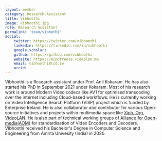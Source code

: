 ```yaml
---
layout: member 
category: Research-Assistant
title: Vibhoothi
image: vibhoothi.jpg
role: Research Assistant
permalink: 'team/vibhothi'
social:
    twitter: https://twitter.com/vibhoothi
    linkedin: https://linkedin.com/in/vibhoothi
    google-scholar:
    github: https://github.com/vibhoothi
    website: https://mindfreeze.videolan.me
    email: vibhoothi@tcd.ie
    orcid:
---
```



Vibhoothi is a Research assistant under Prof. Anil Kokaram. He has also started
his PhD in September 2021 under Kokaram. Most of his research work is around
Modern Video codecs like AV1 for optimised transcoding over the internet
including Cloud-based workflows. He is currently working on Video Intelligence
Search Platform (VISP) project which is funded by Enterprise Ireland. He is also
collaborator and contributor for various Open-source initiatives and projects
within multimedia space like [Xiph. Org](https://xiph.org),
[VideoLAN](https://videolan.org). He is also part of technical working groups of
[Alliance for Open-media(AOM)](http://aomedia.org/) for standardisation of Video
Encoders and Decoders. Vibhoothi received his Bachelor's Degree in Computer
Science and Engineering from Amrita Univesity (India) in 2020.
